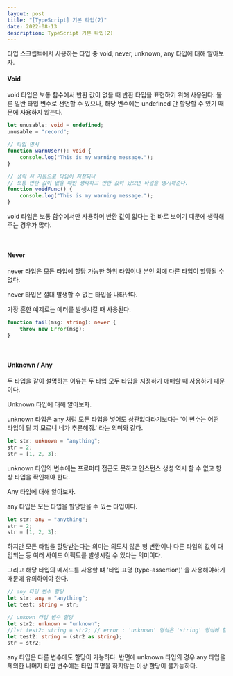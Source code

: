 ```yaml
---
layout: post
title: "[TypeScript] 기본 타입(2)"
date: 2022-08-13
description: TypeScript 기본 타입(2)
---
```


타입 스크립트에서 사용하는 타입 중 void, never, unknown, any 타입에 대해 알아보자.
<br>

#### Void

void 타입은 보통 함수에서 반환 값이 없을 때 반환 타입을 표현하기 위해 사용된다. 물론 일반 타입 변수로 선언할 수 있으나, 해당 변수에는 undefined 만 할당할 수 있기 때문에 사용하지 않는다.

```typescript
let unusable: void = undefined;
unusable = "record";

// 타입 명시
function warnUser(): void {
    console.log("This is my warning message.");
}

// 생략 시 자동으로 타입이 지정되나
// 보통 반환 값이 없을 때만 생략하고 반환 값이 있으면 타입을 명시해준다.
function voidFunc() {
    console.log("This is my warning message.");
}
```

void 타입은 보통 함수에서만 사용하며 반환 값이 없다는 건 바로 보이기 때문에 생략해주는 경우가 많다.

<br>

#### Never

never 타입은 모든 타입에 할당 가능한 하위 타입이나 본인 외에 다른 타입이 할당될 수 없다.

never 타입은 절대 발생할 수 없는 타입을 나타낸다.

가장 흔한 예제로는 에러를 발생시킬 때 사용된다.

```typescript
function fail(msg: string): never {
    throw new Error(msg);
}
```

<br>

#### Unknown / Any

두 타입을 같이 설명하는 이유는 두 타입 모두 타입을 지정하기 애매할 때 사용하기 때문이다.

Unknown 타입에 대해 알아보자.

unknown 타입은 any 처럼 모든 타입을 넣어도 상관없다라기보다는 '이 변수는 어떤 타입이 될 지 모르니 네가 추론해줘.' 라는 의미와 같다.

```typescript
let str: unknown = "anything";
str = 2;
str = [1, 2, 3];
```

unknown 타입의 변수에는 프로퍼티 접근도 못하고 인스턴스 생성 역시 할 수 없고 항상 타입을 확인해야 한다.


Any 타입에 대해 알아보자.

any 타입은 모든 타입을 할당받을 수 있는 타입이다.

```typescript
let str: any = "anything";
str = 2;
str = [1, 2, 3];
```

하지만 모든 타입을 할당받는다는 의미는 의도치 않은 형 변환이나 다른 타입의 값이 대입되는 등 여러 사이드 이펙트를 발생시킬 수 있다는 의미이다.

그리고 해당 타입의 메서드를 사용할 떄 '타입 표명 (type-assertion)' 을 사용해야하기 때문에 유의하여야 한다.

```typescript
// any 타입 변수 할당
let str: any = "anything";
let test: string = str;

// unkown 타입 변수 할당
let str2: unknown = "unknown";
//let test2: string = str2; // error : 'unknown' 형식은 'string' 형식에 할당할 수 없습니다.
let test2: string = (str2 as string);
str = str2;
```

any 타입은 다른 변수에도 할당이 가능하다. 반면에 unknown 타입의 경우 any 타입을 제외한 나머지 타입 변수에는 타입 표명을 하지않는 이상 할당이 불가능하다.